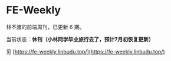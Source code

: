 # FE-Weekly

林不渡的前端周刊，已更新 6 期。

当前状态：**休刊（小林同学毕业旅行去了，预计7月初恢复更新）**

见 [https://fe-weekly.linbudu.top/](https://fe-weekly.linbudu.top/)